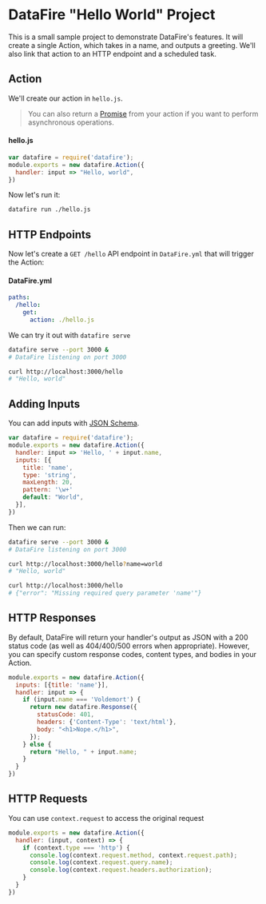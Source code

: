 # DataFire "Hello World" Project
This is a small sample project to demonstrate DataFire's features. It will create
a single Action, which takes in a name, and outputs a greeting. We'll also link
that action to an HTTP endpoint and a scheduled task.

## Action
We'll create our action in `hello.js`.

> You can also return a [Promise](https://developer.mozilla.org/en-US/docs/Web/JavaScript/Reference/Global_Objects/Promise)
> from your action if you want to perform asynchronous operations.

#### hello.js
```js
var datafire = require('datafire');
module.exports = new datafire.Action({
  handler: input => "Hello, world",
})
```

Now let's run it:
```bash
datafire run ./hello.js
```

## HTTP Endpoints
Now let's create a `GET /hello` API endpoint in `DataFire.yml` that will trigger the Action:

#### DataFire.yml
```yaml
paths:
  /hello:
    get:
      action: ./hello.js
```

We can try it out with `datafire serve`
```bash
datafire serve --port 3000 &
# DataFire listening on port 3000

curl http://localhost:3000/hello
# "Hello, world"
```

## Adding Inputs
You can add inputs with [JSON Schema](http://json-schema.org/).

```js
var datafire = require('datafire');
module.exports = new datafire.Action({
  handler: input => 'Hello, ' + input.name,
  inputs: [{
    title: 'name',
    type: 'string',
    maxLength: 20,
    pattern: '\w+'
    default: "World",
  }],
})
```

Then we can run:
```bash
datafire serve --port 3000 &
# DataFire listening on port 3000

curl http://localhost:3000/hello?name=world
# "Hello, world"

curl http://localhost:3000/hello
# {"error": "Missing required query parameter 'name'"}
```

## HTTP Responses
By default, DataFire will return your handler's output as JSON with a 200 status
code (as well as 404/400/500 errors when appropriate). However, you can specify
custom response codes, content types, and bodies in your Action.

```js
module.exports = new datafire.Action({
  inputs: [{title: 'name'}],
  handler: input => {
    if (input.name === 'Voldemort') {
      return new datafire.Response({
        statusCode: 401,
        headers: {'Content-Type': 'text/html'},
        body: "<h1>Nope.</h1>",
      });
    } else {
      return "Hello, " + input.name;
    }
  }
})
```

## HTTP Requests
You can use `context.request` to access the original request

```js
module.exports = new datafire.Action({
  handler: (input, context) => {
    if (context.type === 'http') {
      console.log(context.request.method, context.request.path);
      console.log(context.request.query.name);
      console.log(context.request.headers.authorization);
    }
  }
})
```

